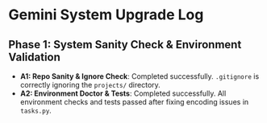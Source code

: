 # Gemini System Upgrade Log

## Phase 1: System Sanity Check & Environment Validation

- **A1: Repo Sanity & Ignore Check**: Completed successfully. `.gitignore` is correctly ignoring the `projects/` directory.
- **A2: Environment Doctor & Tests**: Completed successfully. All environment checks and tests passed after fixing encoding issues in `tasks.py`.
